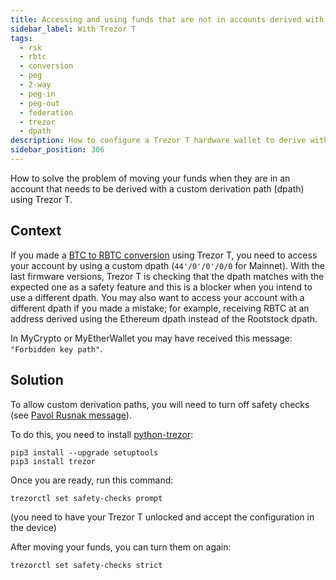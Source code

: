 ```yaml
---
title: Accessing and using funds that are not in accounts derived with Rootstock (RSK) dpath in Trezor T
sidebar_label: With Trezor T
tags:
  - rsk
  - rbtc
  - conversion
  - peg
  - 2-way
  - peg-in
  - peg-out
  - federation
  - trezor
  - dpath
description: How to configure a Trezor T hardware wallet to derive with a custom dpath.
sidebar_position: 306
---
```


How to solve the problem of moving your funds when they are in an account that needs to
be derived with a custom derivation path (dpath) using Trezor T.

## Context

If you made a [BTC to RBTC conversion](/concepts/rbtc/conversion-with-ledger#btc-to-rbtc-conversion) using Trezor T, you need to access your account by using a custom dpath (`44'/0'/0'/0/0` for Mainnet). With the last firmware versions, Trezor T is checking that the dpath matches with the expected one as a safety feature and this is a blocker when you intend to use a different dpath.
You may also want to access your account with a different dpath if you made a mistake; for example, receiving RBTC at an address derived using the Ethereum dpath instead of the Rootstock dpath.

In MyCrypto or MyEtherWallet you may have received this message: `"Forbidden key path"`.

## Solution

To allow custom derivation paths, you will need to turn off safety checks (see [Pavol Rusnak message](https://github.com/trezor/trezor-firmware/issues/1255#issuecomment-691463540)).

To do this, you need to install [python-trezor](https://github.com/trezor/python-trezor):

```shell
pip3 install --upgrade setuptools
pip3 install trezor
```

Once you are ready, run this command:

```shell
trezorctl set safety-checks prompt
```

(you need to have your Trezor T unlocked and accept the configuration in the device)

After moving your funds, you can turn them on again:

```shell
trezorctl set safety-checks strict
```